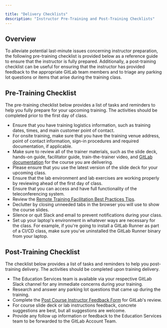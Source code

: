 ```yaml
---

title: "Delivery Checklists"
description: "Instructor Pre-Training and Post-Training Checklists"
---
```








## Overview

To alleviate potential last-minute issues concerning instructor preparation, the following pre-training checklist is provided below as a reference guide to ensure that the instructor is fully prepared.  Additionally, a post-training checklist can be useful for ensuring that the instructor has provided feedback to the appropriate GitLab team members and to triage any parking lot questions or items that arise during the training class.

## Pre-Training Checklist

The pre-training checklist below provides a list of tasks and reminders to help you fully prepare for your upcoming training.  The activities should be completed prior to the first day of class.

- Ensure that you have training logistics information, such as training dates, times, and main customer point of contact.
- For onsite training, make sure that you have the training venue address, point of contact information, sign-in procedures and required documentation, if applicable.
- Make sure to review all of the trainer materials, such as the slide deck, hands-on guide, facilitator guide, train-the-trainer video, and [GitLab documentation](https://docs.gitlab.com/ee/index.html) for the course you are delivering.
- Please ensure that you use the latest version of the slide deck for your upcoming class.
- Ensure that the lab environment and lab exercises are working properly by reviewing ahead of the first day of class.
- Ensure that you can access and have full functionality of the teleconferencing system.
- Review the [Remote Training Facilitation Best Practices Tips](/handbook/customer-success/professional-services-engineering/remote-training-tips/).
- Declutter by closing unneeded tabs in the browser you will use to show the course slides.
- Silence or quit Slack and email to prevent notifications during your class.
- Set up your laptop's environment in whatever ways are necessary for the class. For example, if you're going to install a GitLab Runner as part of a CI/CD class, make sure you've uninstalled the GitLab Runner binary from your laptop.

## Post-Training Checklist

The checklist below provides a list of tasks and reminders to help you post-training delivery.  The activities should be completed upon training delivery.

- The Education Services team is available via your respective GitLab Slack channel for any immediate concerns during your training.
- Research and answer any parking lot questions that came up during the training.
- Complete the [Post Course Instructor Feedback Form](https://gitlab.com/gitlab-com/customer-success/professional-services-group/ps-leadership-team/ps-operations/-/wikis/GitLab-Post-Course-Instructor-Feedback) for GitLab's review.
- For course slide deck or lab instructions feedback, concrete suggestions are best, but all suggestions are welcome.
- Provide any follow up information or feedback to the Education Services team to be forwarded to the GitLab Account Team.
